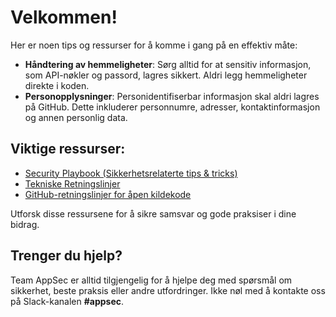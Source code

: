 # Velkommen!

Her er noen tips og ressurser for å komme i gang på en effektiv måte:

- **Håndtering av hemmeligheter**: Sørg alltid for at sensitiv informasjon, som API-nøkler og passord, lagres sikkert. Aldri legg hemmeligheter direkte i koden.
- **Personopplysninger**: Personidentifiserbar informasjon skal aldri lagres på GitHub. Dette inkluderer personnumre, adresser, kontaktinformasjon og annen personlig data.

## Viktige ressurser:

- [Security Playbook (Sikkerhetsrelaterte tips & tricks)](https://sikkerhet.nav.no)
- [Tekniske Retningslinjer](https://utvikling.intern.nav.no)
- [GitHub-retningslinjer for åpen kildekode](https://github.com/navikt/offentlig)

Utforsk disse ressursene for å sikre samsvar og gode praksiser i dine bidrag.

## Trenger du hjelp?

Team AppSec er alltid tilgjengelig for å hjelpe deg med spørsmål om sikkerhet, beste praksis eller andre utfordringer. Ikke nøl med å kontakte oss på Slack-kanalen **#appsec**.